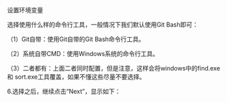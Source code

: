 设置环境变量

选择使用什么样的命令行工具，一般情况下我们默认使用Git Bash即可：

（1）Git自带：使用Git自带的Git Bash命令行工具。

（2）系统自带CMD：使用Windows系统的命令行工具。

（3）二者都有：上面二者同时配置，但是注意，这样会将windows中的find.exe 和 sort.exe工具覆盖，如果不懂这些尽量不要选择。



6.选择之后，继续点击“Next”，显示如下：

